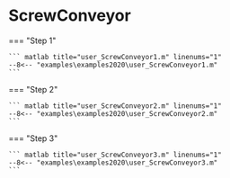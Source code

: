 # ScrewConveyor

=== "Step 1"

    ``` matlab title="user_ScrewConveyor1.m" linenums="1"
    --8<-- "examples\examples2020\user_ScrewConveyor1.m"
    ```

=== "Step 2"

    ``` matlab title="user_ScrewConveyor2.m" linenums="1"
    --8<-- "examples\examples2020\user_ScrewConveyor2.m"
    ```

=== "Step 3"

    ``` matlab title="user_ScrewConveyor3.m" linenums="1"
    --8<-- "examples\examples2020\user_ScrewConveyor3.m"
    ```


